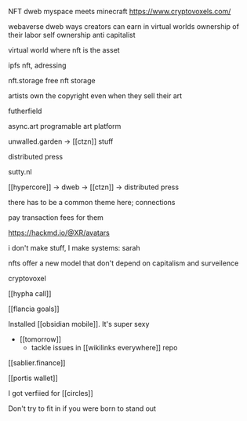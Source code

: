 NFT dweb
myspace meets minecraft
https://www.cryptovoxels.com/

webaverse
dweb
ways creators can earn in virtual worlds
ownership of their labor
self ownership
anti capitalist

virtual world where nft is the asset


ipfs nft, adressing

nft.storage free nft storage

artists own the copyright even when they sell their art

futherfield


async.art programable art platform

unwalled.garden -> [[ctzn]] stuff

distributed press

sutty.nl

[[hypercore]] -> dweb -> [[ctzn]] -> distributed press

there has to be a common theme here; connections

pay transaction fees for them

https://hackmd.io/@XR/avatars

i don't make stuff, I make systems: sarah

nfts offer a new model that don't depend on capitalism and surveilence 

cryptovoxel

[[hypha call]]

[[flancia goals]]

Installed [[obsidian mobile]]. It's super sexy

-	[[tomorrow]]
	-	tackle issues in [[wikilinks everywhere]] repo

[[sablier.finance]]

[[portis wallet]]


I got verfiied for [[circles]]

Don't try to fit in if you were born to stand out

